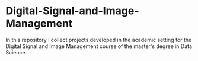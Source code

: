 # Digital-Signal-and-Image-Management
In this repository I collect projects developed in the academic setting for the Digital Signal and Image Management course of the master's degree in Data Science.
